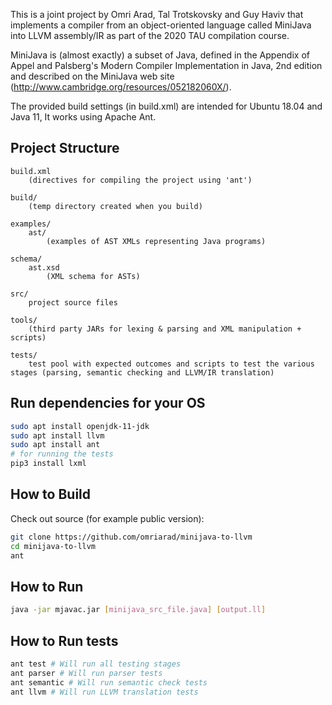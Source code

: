 This is a joint project by Omri Arad, Tal Trotskovsky and Guy Haviv that implements a compiler from an object-oriented language called MiniJava into LLVM assembly/IR as part of the 2020 TAU compilation course.

MiniJava is (almost exactly) a subset of Java, defined in the Appendix of Appel and Palsberg's Modern Compiler Implementation in Java, 2nd edition and described on the MiniJava web site (http://www.cambridge.org/resources/052182060X/).

The provided build settings (in build.xml) are intended for Ubuntu 18.04 and Java 11, It works using Apache Ant.

## Project Structure
```
build.xml
	(directives for compiling the project using 'ant')

build/
	(temp directory created when you build)

examples/
	ast/
		(examples of AST XMLs representing Java programs)

schema/
	ast.xsd
		(XML schema for ASTs)

src/
	project source files

tools/
	(third party JARs for lexing & parsing and XML manipulation + scripts)

tests/
	test pool with expected outcomes and scripts to test the various stages (parsing, semantic checking and LLVM/IR translation)
```

## Run dependencies for your OS

``` bash
sudo apt install openjdk-11-jdk
sudo apt install llvm
sudo apt install ant
# for running the tests
pip3 install lxml
```

## How to Build

Check out source (for example public version):

``` bash
git clone https://github.com/omriarad/minijava-to-llvm
cd minijava-to-llvm
ant
```

## How to Run
``` bash
java -jar mjavac.jar [minijava_src_file.java] [output.ll]
```

## How to Run tests
```bash
ant test # Will run all testing stages
ant parser # Will run parser tests
ant semantic # Will run semantic check tests
ant llvm # Will run LLVM translation tests
```
